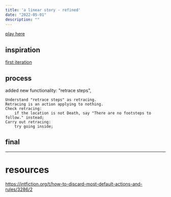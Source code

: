 ```yaml
---
title: 'a linear story - refined'
date: "2022-05-01"
description: ""
---
```


[play here](http://samheckle.com/hosted/linear-reprise/)

## inspiration
[first iteration](http://samheckle.com/blog/catn/assignment-4/)

## process

added new functionality: "retrace steps", 
```
Understand "retrace steps" as retracing. 
Retracing is an action applying to nothing. 
Check retracing:
    if the location is not Death, say "There are no footsteps to follow." instead;
Carry out retracing:
    try going inside;
```

## final

----
# resources

https://intfiction.org/t/how-to-discard-most-default-actions-and-rules/3286/2